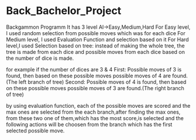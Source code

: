 # Back_Bachelor_Project
Backgammon Programm
It has 3 level AI->Easy,Medium,Hard
For Easy level, I used random selection from possible moves which was for each dice
For Medium level, I used Evaluation Function and selection based on it
For Hard level,I used Selection based on tree:
instead of making the whole tree, the tree is made from each dice and possible moves from each dice based on the number of dice 
is made.

for example if the number of dices are 3 & 4
First:
Possible moves of 3 is found, then based on these possible moves possible moves of 4 are found.(The left branch of tree)
Second:
Possible moves of 4 is found, then based on these possible moves possible moves of 3 are found.(The right branch of tree)

by using evaluation function, each of the possible moves are scored and the max ones are selected from the each branch,after
finding the max ones, from these two one of them,which has the most score,is selected and the following actions will be choosen
from the branch which has the first selected possible move.
